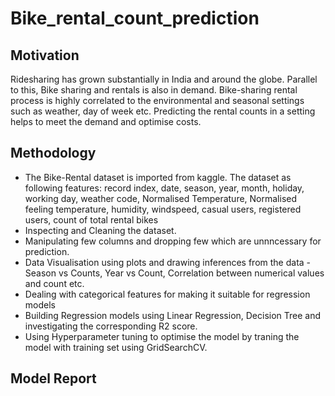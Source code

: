 # Bike_rental_count_prediction

## Motivation
Ridesharing has grown substantially in India and around the globe. Parallel to this, Bike sharing and rentals is also in demand. Bike-sharing rental process is highly correlated to the environmental and seasonal settings such as weather, day of week etc. Predicting the rental counts in a setting helps to meet the demand and optimise costs.
## Methodology
- The Bike-Rental dataset is imported from kaggle. The dataset as following features: record index, date, season, year, month, holiday, working day, weather code, Normalised Temperature, Normalised feeling temperature, humidity, windspeed, casual users, registered users, count of total rental bikes
- Inspecting and Cleaning the dataset.
- Manipulating few columns and dropping few which are unnncessary for prediction.
- Data Visualisation using plots and drawing inferences from the data - Season vs Counts, Year vs Count, Correlation between numerical values and count etc.
- Dealing with categorical features for making it suitable for regression models
- Building Regression models using Linear Regression, Decision Tree and investigating the corresponding R2 score.
- Using Hyperparameter tuning to optimise the model by traning the model with training set using GridSearchCV.

## Model Report
